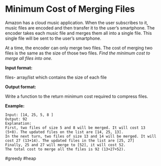 Minimum Cost of Merging Files
===



Amazon has a cloud music application. When the user subscribes to it, music files are encoded and then transfer it to the user’s smartphone. The encoder takes each music file and merges them all into a single file. This single file will be sent to the user’s smartphone.

At a time, the encoder can only merge two files. The cost of merging two files is the same as the size of those two files. *Find the minimum cost to merge all files into one.*



**Input format:**

files- array/list which contains the size of each file



**Output format:**

Write a function to the return minimum cost required to compress files.



**Example:**

```
Input: [14, 25, 5, 8 ]
Output: 92
Explanation:
First, two files of size 5 and 8 will be merged. It will cost 13 (5+8). The updated files on the list are [14, 25, 13].
In the next turn, two files of size 13 and 14 will be merged. It will cost 27 (13+14). The updated files in the list are [25, 27]
Finally, 25 and 27 will merge to [52], it will cost 52.
The total cost to merge all the files is 92 (13+27+52).
```



#greedy 	#heap